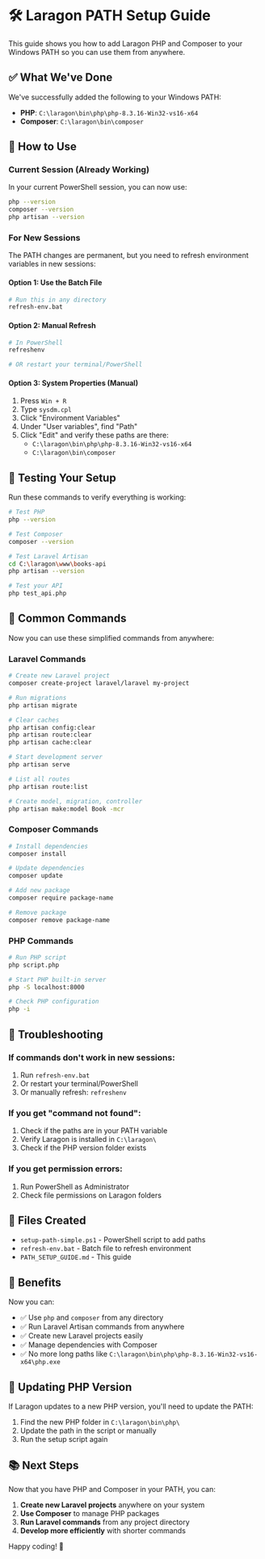 # 🛠️ Laragon PATH Setup Guide

This guide shows you how to add Laragon PHP and Composer to your Windows PATH so you can use them from anywhere.

## ✅ What We've Done

We've successfully added the following to your Windows PATH:
- **PHP**: `C:\laragon\bin\php\php-8.3.16-Win32-vs16-x64`
- **Composer**: `C:\laragon\bin\composer`

## 🚀 How to Use

### Current Session (Already Working)
In your current PowerShell session, you can now use:
```bash
php --version
composer --version
php artisan --version
```

### For New Sessions
The PATH changes are permanent, but you need to refresh environment variables in new sessions:

#### Option 1: Use the Batch File
```bash
# Run this in any directory
refresh-env.bat
```

#### Option 2: Manual Refresh
```bash
# In PowerShell
refreshenv

# OR restart your terminal/PowerShell
```

#### Option 3: System Properties (Manual)
1. Press `Win + R`
2. Type `sysdm.cpl`
3. Click "Environment Variables"
4. Under "User variables", find "Path"
5. Click "Edit" and verify these paths are there:
   - `C:\laragon\bin\php\php-8.3.16-Win32-vs16-x64`
   - `C:\laragon\bin\composer`

## 🧪 Testing Your Setup

Run these commands to verify everything is working:

```bash
# Test PHP
php --version

# Test Composer
composer --version

# Test Laravel Artisan
cd C:\laragon\www\books-api
php artisan --version

# Test your API
php test_api.php
```

## 📝 Common Commands

Now you can use these simplified commands from anywhere:

### Laravel Commands
```bash
# Create new Laravel project
composer create-project laravel/laravel my-project

# Run migrations
php artisan migrate

# Clear caches
php artisan config:clear
php artisan route:clear
php artisan cache:clear

# Start development server
php artisan serve

# List all routes
php artisan route:list

# Create model, migration, controller
php artisan make:model Book -mcr
```

### Composer Commands
```bash
# Install dependencies
composer install

# Update dependencies
composer update

# Add new package
composer require package-name

# Remove package
composer remove package-name
```

### PHP Commands
```bash
# Run PHP script
php script.php

# Start PHP built-in server
php -S localhost:8000

# Check PHP configuration
php -i
```

## 🔧 Troubleshooting

### If commands don't work in new sessions:
1. Run `refresh-env.bat`
2. Or restart your terminal/PowerShell
3. Or manually refresh: `refreshenv`

### If you get "command not found":
1. Check if the paths are in your PATH variable
2. Verify Laragon is installed in `C:\laragon\`
3. Check if the PHP version folder exists

### If you get permission errors:
1. Run PowerShell as Administrator
2. Check file permissions on Laragon folders

## 📁 Files Created

- `setup-path-simple.ps1` - PowerShell script to add paths
- `refresh-env.bat` - Batch file to refresh environment
- `PATH_SETUP_GUIDE.md` - This guide

## 🎉 Benefits

Now you can:
- ✅ Use `php` and `composer` from any directory
- ✅ Run Laravel Artisan commands from anywhere
- ✅ Create new Laravel projects easily
- ✅ Manage dependencies with Composer
- ✅ No more long paths like `C:\laragon\bin\php\php-8.3.16-Win32-vs16-x64\php.exe`

## 🔄 Updating PHP Version

If Laragon updates to a new PHP version, you'll need to update the PATH:

1. Find the new PHP folder in `C:\laragon\bin\php\`
2. Update the path in the script or manually
3. Run the setup script again

## 📚 Next Steps

Now that you have PHP and Composer in your PATH, you can:

1. **Create new Laravel projects** anywhere on your system
2. **Use Composer** to manage PHP packages
3. **Run Laravel commands** from any project directory
4. **Develop more efficiently** with shorter commands

Happy coding! 🚀 